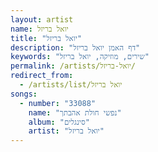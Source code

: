 ```yaml
---
layout: artist
name: יואל בריזל
title: "יואל בריזל"
description: "דף האמן יואל בריזל"
keywords: "שירים, מוזיקה, יואל בריזל"
permalink: /artists/יואל-בריזל/
redirect_from:
  - /artists/list/יואל בריזל
songs:
  - number: "33088"
    name: "נפשי חולת אהבתך"
    album: "סינגלים"
    artist: "יואל בריזל"
---
```


